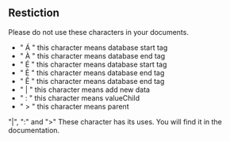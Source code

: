 ## Restiction

Please do not use these characters in your documents.

- " Á " this character means database start tag
- " À " this character means database end tag
- " É " this character means database start tag
- " È " this character means database end tag
- " Ê " this character means database end tag
- " | " this character means add new data
- " : " this character means valueChild
- " > " this character means parent

"|", ":" and ">" These character has its uses. You will find it in the documentation.

